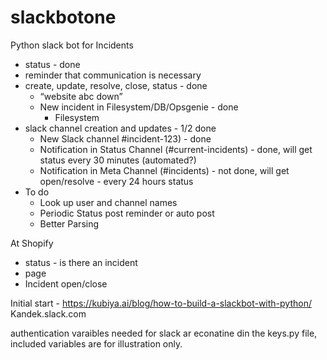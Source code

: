 # slackbotone

Python slack bot for Incidents
- status - done
- reminder that communication is necessary
- create, update, resolve, close, status - done
  - “website abc down”
  - New incident in Filesystem/DB/Opsgenie - done
    - Filesystem
- slack channel creation and updates - 1/2 done
  - New Slack channel #incident-123) - done
  - Notification in Status Channel (#current-incidents) - done, will get status every 30 minutes (automated?)
  - Notification in Meta Channel (#incidents) - not done, will get open/resolve - every 24 hours status
- To do
  - Look up user and channel names
  - Periodic Status post reminder or auto post
  - Better Parsing

At Shopify
- status - is there an incident
- page 
- Incident open/close

Initial start - https://kubiya.ai/blog/how-to-build-a-slackbot-with-python/
Kandek.slack.com

authentication varaibles needed for slack ar econatine din the keys.py file, included variables are for illustration only.
